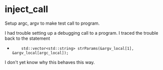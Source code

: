 # inject_call
Setup argc, argv to make test call to program.

I had trouble setting up a debugging call to a program.  I traced the trouble back to the statement
*         std::vector<std::string> strParams(&argv_local[1], &argv_local[argc_local]);

I don't yet know why this behaves this way.

